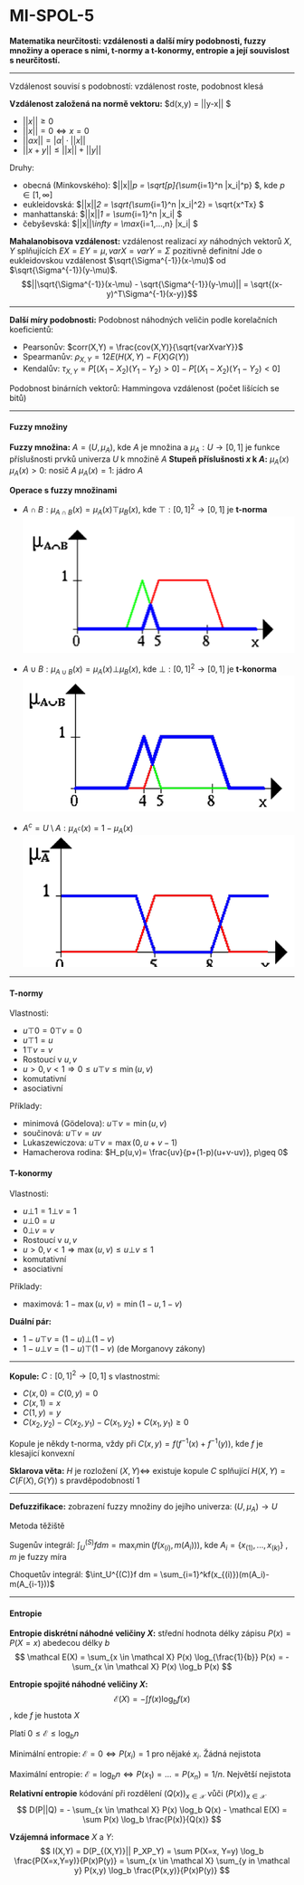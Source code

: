 # MI-SPOL-5	
**Matematika neurčitosti: vzdálenosti a další míry podobnosti, fuzzy množiny a operace s nimi, t-normy a t-konormy, entropie a její souvislost s neurčitostí.**

---

Vzdálenost souvisí s podobností: vzdálenost roste, podobnost klesá

**Vzdálenost založená na normě vektoru:** $d(x,y) = ||y-x|| $
* $||x||\geq 0$
* $||x||=0 \Leftrightarrow x=0$
* $||\alpha x|| = |\alpha| \cdot ||x||$
* $||x+y|| \leq ||x||+||y||$

Druhy:
* obecná (Minkovského): $||x||_p = \sqrt[p]{\sum_{i=1}^n |x_i|^p} $, kde $p \in [1, \infty]$
* eukleidovská: $||x||_2 = \sqrt{\sum_{i=1}^n |x_i|^2} = \sqrt{x^Tx} $
* manhattanská: $||x||_1 = \sum_{i=1}^n |x_i| $
* čebyševská: $||x||_\infty = \max_{i=1,...,n} |x_i| $

**Mahalanobisova vzdálenost:** vzdálenost realizací $xy$ náhodných vektorů $X,Y$ splňujících $EX = EY = \mu, varX = varY = \Sigma$ pozitivně definitní
Jde o eukleidovskou vzdálenost $\sqrt{\Sigma^{-1}}(x-\mu)$ od $\sqrt{\Sigma^{-1}}(y-\mu)$.
$$||\sqrt{\Sigma^{-1}}(x-\mu) - \sqrt{\Sigma^{-1}}(y-\mu)|| = \sqrt{(x-y)^T\Sigma^{-1}(x-y)}$$

---

**Další míry podobnosti:**
Podobnost náhodných veličin podle korelačních koeficientů:
* Pearsonův: $corr(X,Y) = \frac{cov(X,Y)}{\sqrt{varXvarY}}$
* Spearmanův: $\rho_{X,Y} = 12E\left( H(X,Y) - F(X)G(Y) \right)$
* Kendalův: $\tau_{X,Y} = P[(X_1-X_2)(Y_1-Y_2)>0] - P[(X_1-X_2)(Y_1-Y_2)<0]$

Podobnost binárních vektorů: Hammingova vzdálenost (počet lišících se bitů)

---

#### Fuzzy množiny

**Fuzzy množina:** $A = (U, \mu_A)$, kde $A$ je množina a $\mu_A: U \rightarrow [0,1]$ je funkce příslušnosti prvků univerza $U$ k množině $A$
**Stupeň příslušnosti $x$ k $A$:** $\mu_A(x)$ 
$\mu_A(x) >0$: nosič $A$
$\mu_A(x) =1$: jádro $A$

**Operace s fuzzy množinami**
* $A \cap B: \mu_{A\cap B}(x) = \mu_A(x) \top\mu_B(x)$, kde $\top:[0,1]^2 \rightarrow [0,1]$ je **t-norma**
![](fuzint.png)

* $A \cup B: \mu_{A\cup B}(x) = \mu_A(x) \bot\mu_B(x)$, kde $\bot:[0,1]^2 \rightarrow [0,1]$ je **t-konorma**
![](fuzjoin.png)

* $A^c = U \setminus A: \mu_{A^c}(x) = 1-\mu_A(x)$ 
![](fuzneg.png)

---

#### T-normy
Vlastnosti:
* $u \top 0 = 0 \top v = 0$
* $u \top 1 = u$
* $1 \top v = v$
* Rostoucí v $u, v$
* $u>0, v<1 \Rightarrow 0 \leq u\top v \leq \min(u,v)$
* komutativní
* asociativní

Příklady:
* minimová (Gödelova): $u\top v = \min(u,v)$
* součinová: $u\top v = uv$
* Lukaszewiczova: $u\top v = \max(0, u+v-1)$
* Hamacherova rodina: $H_p(u,v)=  \frac{uv}{p+(1-p)(u+v-uv)}, p\geq 0$

#### T-konormy

Vlastnosti:
* $u \bot 1 = 1 \bot v = 1$
* $u \bot 0 = u$
* $0 \bot v = v$
* Rostoucí v $u, v$
* $u>0, v<1 \Rightarrow \max(u,v) \leq u\bot v \leq 1$
* komutativní
* asociativní

Příklady:
* maximová: $1-\max(u,v) = \min(1-u, 1-v)$

**Duální pár:**
* $1-u \top v = (1-u) \bot (1-v)$
* $1-u \bot v = (1-u) \top (1-v)$
(de Morganovy zákony)

---

**Kopule:** $C: [0,1]^2 \rightarrow [0,1]$ s vlastnostmi:
* $C(x,0) = C(0,y) = 0$
* $C(x,1) = x$
* $C(1,y) = y$
* $C(x_2,y_2) - C(x_2,y_1) - C(x_1,y_2) + C(x_1,y_1) \geq 0$

Kopule je někdy t-norma, vždy při $C(x,y) = f(f^{-1}(x) + f^{-1}(y))$, kde $f$ je klesající konvexní 

**Sklarova věta:** $H$ je rozložení $(X,Y) \Leftrightarrow$ existuje kopule $C$ splňující $H(X,Y) = C(F(X), G(Y))$ s pravděpodobností 1 

---

**Defuzzifikace:** zobrazení fuzzy množiny do jejího univerza: $(U, \mu_A) \rightarrow U$

Metoda těžiště

Sugenův integrál: $\int_U^{(S)}f dm = \max_i \min(f(x_{(i)}, m(A_i)))$, kde $A_i = \{x_{(1)}, ... , x_{(k)}\}$ , $m$ je fuzzy míra

Choquetův integrál: $\int_U^{(C)}f dm = \sum_{i=1}^kf(x_{(i)})(m(A_i)-m(A_{i-1}))$

-----

#### Entropie

**Entropie diskrétní náhodné veličiny $X$:** střední hodnota délky zápisu $P(x) = P(X=x)$ abedecou délky $b$
$$
\mathcal E(X) = \sum_{x \in \mathcal X} P(x) \log_{\frac{1}{b}} P(x) = - \sum_{x \in \mathcal X} P(x) \log_b P(x) 
$$

**Entropie spojité náhodné veličiny $X$:**
$$
\mathcal E(X) = - \int f(x) \log_b f(x) 
$$, kde $f$ je hustota $X$

Platí $0 \leq \mathcal E \leq \log_b n$

Minimální entropie: $\mathcal E = 0 \Leftrightarrow P(x_i) = 1$ pro nějaké $x_i$. 
Žádná nejistota

Maximální entropie: $\mathcal E = \log_b n \Leftrightarrow P(x_1) = ... = P(x_n) = 1/n$.
Největší nejistota

**Relativní entropie** kódování při rozdělení $(Q(x))_{x \in \mathcal X}$ vůči $(P(x))_{x \in \mathcal X}$ 
$$
D(P||Q) = - \sum_{x \in \mathcal X} P(x) \log_b Q(x) - \mathcal E(X) = \sum P(x) \log_b \frac{P(x)}{Q(x)}
$$

**Vzájemná informace** $X$ a $Y$:
$$
I(X,Y) = D(P_{(X,Y)}|| P_XP_Y) = \sum P(X=x, Y=y) \log_b \frac{P(X=x,Y=y)}{P(x)P(y)} = \sum_{x \in \mathcal X} \sum_{y in \mathcal y} P(x,y) \log_b \frac{P(x,y)}{P(x)P(y)}
$$
